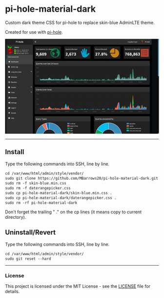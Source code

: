 # pi-hole-material-dark
Custom dark theme CSS for pi-hole to replace skin-blue AdminLTE theme.

Created for use with [pi-hole](https://github.com/pi-hole/pi-hole).

![Screenshot](dashboard.png)

---

## Install
Type the following commands into SSH, line by line.

```
cd /var/www/html/admin/style/vendor/
sudo git clone https://github.com/MBarrows20/pi-hole-material-dark.git
sudo rm -f skin-blue.min.css
sudo rm -f daterangepicker.css
sudo cp pi-hole-material-dark/skin-blue.min.css .
sudo cp pi-hole-material-dark/daterangepicker.css .
sudo rm -rf pi-hole-material-dark
```
Don't forget the trailing " ." on the cp lines (it means copy to current directory).

## Uninstall/Revert
Type the following commands into SSH, line by line.

```
cd /var/www/html/admin/style/vendor/
sudo git reset --hard
```

---

### License
This project is licensed under the MIT License - see the [LICENSE](LICENSE) file for details.
